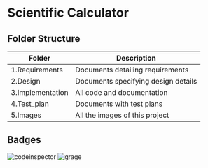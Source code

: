 #  Scientific Calculator

## Folder Structure
Folder         | Description
---------------  |-----------
1.Requirements   | Documents detailing requirements 
2.Design         | Documents specifying design details
3.Implementation | All code and documentation
4.Test_plan      | Documents with test plans 
5.Images         | All the images of this project


## Badges
![codeinspector](https://www.code-inspector.com/project/28315/score/svg) ![grage](https://www.code-inspector.com/project/28315/status/svg)
